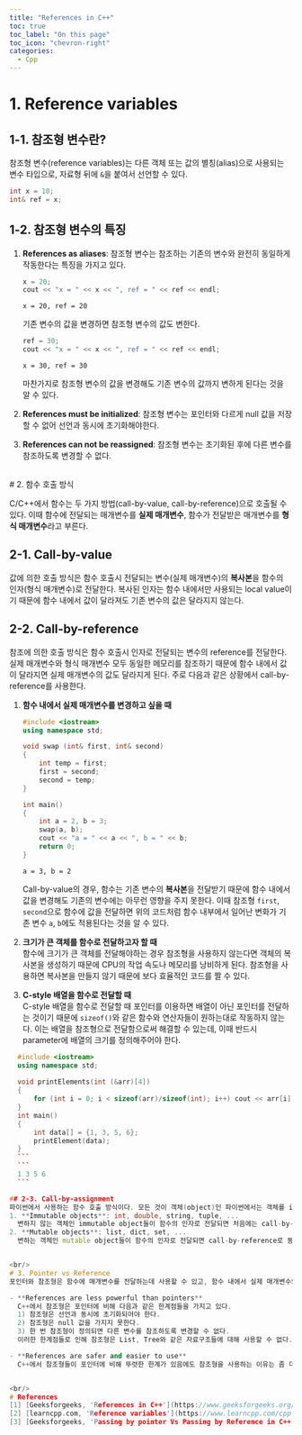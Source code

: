```yaml
---
title: "References in C++"
toc: true
toc_label: "On this page"
toc_icon: "chevron-right"
categories:
  - Cpp
---
```


# 1. Reference variables
## 1-1. 참조형 변수란?
참조형 변수(reference variables)는 다른 객체 또는 값의 별칭(alias)으로 사용되는 변수 타입으로, 자료형 뒤에 `&`을 붙여서 선언할 수 있다.
```cpp
int x = 10;
int& ref = x;
```

## 1-2. 참조형 변수의 특징
1. **References as aliases**: 참조형 변수는 참조하는 기존의 변수와 완전히 동일하게 작동한다는 특징을 가지고 있다.
	```cpp
	x = 20;
	cout << "x = " << x << ", ref = " << ref << endl;
	```
	```
	x = 20, ref = 20
	```
	기존 변수의 값을 변경하면 참조형 변수의 값도 변한다.
	```cpp
	ref = 30;
	cout << "x = " << x << ", ref = " << ref << endl;
	```
	```
	x = 30, ref = 30
	```
	마찬가지로 참조형 변수의 값을 변경해도 기존 변수의 값까지 변하게 된다는 것을 알 수 있다.

2. **References must be initialized**: 참조형 변수는 포인터와 다르게 null 값을 저장할 수 없어 선언과 동시에 초기화해야한다.
3. **References can not be reassigned**: 참조형 변수는 초기화된 후에 다른 변수를 참조하도록 변경할 수 없다. 


<br/>
# 2. 함수 호출 방식

C/C++에서 함수는 두 가지 방법(call-by-value, call-by-reference)으로 호출될 수 있다. 이때 함수에 전달되는 매개변수를 **실제 매개변수**, 함수가 전달받은 매개변수를 **형식 매개변수**라고 부른다.

## 2-1. Call-by-value
값에 의한 호출 방식은 함수 호출시 전달되는 변수(실제 매개변수)의 **복사본**을 함수의 인자(형식 매개변수)로 전달한다. 복사된 인자는 함수 내에서만 사용되는 local value이기 때문에 함수 내에서 값이 달라져도 기존 변수의 값은 달라지지 않는다.

## 2-2. Call-by-reference
참조에 의한 호출 방식은 함수 호출시 인자로 전달되는 변수의 reference를 전달한다. 실제 매개변수와 형식 매개변수 모두 동일한 메모리를 참조하기 때문에 함수 내에서 값이 달라지면 실제 매개변수의 값도 달라지게 된다.
주로 다음과 같은 상황에서 call-by-reference를 사용한다.
1. **함수 내에서 실제 매개변수를 변경하고 싶을 때**
	```cpp
	#include <iostream>
	using namespace std;
	
	void swap (int& first, int& second)
	{
	    int temp = first;
	    first = second;
	    second = temp;
	}
	
	int main()
	{
	    int a = 2, b = 3;
	    swap(a, b);
	    cout << "a = " << a << ", b = " << b;
	    return 0;
	}
	```
	```
	a = 3, b = 2
	```
	Call-by-value의 경우, 함수는 기존 변수의 **복사본**을 전달받기 때문에 함수 내에서 값을 변경해도 기존의 변수에는 아무런 영향을 주지 못한다. 이때 참조형 `first`, `second`으로 함수에 값을 전달하면 위의 코드처럼 함수 내부에서 일어난 변화가 기존 변수 `a`, `b`에도 적용된다는 것을 알 수 있다.

2. **크기가 큰 객체를 함수로 전달하고자 할 때**  
	함수에 크기가 큰 객체를 전달해야하는 경우 참조형을 사용하지 않는다면 객체의 복사본을 생성하기 때문에 CPU의 작업 속도나 메모리를 낭비하게 된다. 참조형을 사용하면 복사본을 만들지 않기 때문에 보다 효율적인 코드를 짤 수 있다.

3. **C-style 배열을 함수로 전달할 때**  
	C-style 배열을 함수로 전달할 때 포인터를 이용하면 배열이 아닌 포인터를 전달하는 것이기 때문에 `sizeof()`와 같은 함수와 연산자들이 원하는대로 작동하지 않는다. 이는 배열을 참조형으로 전달함으로써 해결할 수 있는데, 이때 반드시 parameter에 배열의 크기를 정의해주어야 한다.
  ```cpp
	#include <iostream>
	using namespace std;
	
	void printElements(int (&arr)[4])
	{
	    for (int i = 0; i < sizeof(arr)/sizeof(int); i++) cout << arr[i] 	<< " ";
	}
	int main()
	{
	    int data[] = {1, 3, 5, 6};
	    printElement(data);
	}
	```
	```
	1 3 5 6
	```

## 2-3. Call-by-assignment
파이썬에서 사용하는 함수 호출 방식이다. 모든 것이 객체(object)인 파이썬에서는 객체를 immutable object와 mutable object로 구분하는데, call-by-assignment는 이에 따라 호출 방식을 달리한다.
1. **Immutable objects**: int, double, string, tuple, ...  
	변하지 않는 객체인 immutable object들이 함수의 인자로 전달되면 처음에는 call-by-reference로 호출하지만, 값이 변경되면 call-by-value로 동작하여 실제 매개변수가 달리지지 않는다.
2. **Mutable objects**: list, dict, set, ...  
	변하는 객체인 mutable object들이 함수의 인자로 전달되면 call-by-reference로 동작하여 실제 매개변수가 달라질 수 있다.


<br/>
# 3. Pointer vs Reference
포인터와 참조형은 함수에 매개변수를 전달하는데 사용할 수 있고, 함수 내에서 실제 매개변수의 값을 변경할 수 있도록 해준다. 또, 데이터의 복사본을 전달하는 것이 아닌 실제 매개변수와 동일한 메모리에서 작업할 수 있도록 해주기 때문에 크기가 큰 객체들을 복사함으로써 발생하는 메모리 낭비를 방지한다. 그렇다면 포인터와 참조형은 어떤 차이를 가지고 있을까?

- **References are less powerful than pointers**  
    C++에서 참조형은 포인터에 비해 다음과 같은 한계점들을 가지고 있다.  
    1) 참조형은 선언과 동시에 초기화되어야 한다.  
    2) 참조형은 null 값을 가지지 못한다.  
    3) 한 번 참조형이 정의되면 다른 변수를 참조하도록 변경할 수 없다.  
    이러한 한계점들로 인해 참조형은 List, Tree와 같은 자료구조들에 대해 사용할 수 없다. (Java의 경우에는 참조형이 위와 같은 한계가 없기 때문에 포인터가 필요하지 않는다고 한다.)

- **References are safer and easier to use**  
    C++에서 참조형들이 포인터에 비해 뚜렷한 한계가 있음에도 참조형을 사용하는 이유는 좀 더 안전하고, 사용하기 쉽기 때문이다. 참조형은 선언과 동시에 초기화되어야하기 때문에 포인터와 달리 허용되지 않은 위치를 참조하는 일이 없다. 또, 참조형들은 다른 연산자 없이 그 자체로 변수의 값에 접근하고 수정할 수 있다. 선언할 때 자료형 뒤에 `&`만 붙여주면 된다. Member에 접근하는 방법도 포인터는 arrow operator `->`를 사용해야 하지만 참조형은 dot operator `.`로 접근할 수 있다.


<br/>
# References
[1] [Geeksforgeeks, 'References in C++'](https://www.geeksforgeeks.org/references-in-c/)<br/>
[2] [learncpp.com, 'Reference variables'](https://www.learncpp.com/cpp-tutorial/references/)<br/>
[3] [Geeksforgeeks, 'Passing by pointer Vs Passing by Reference in C++'](https://www.geeksforgeeks.org/passing-by-pointer-vs-passing-by-reference-in-c/)<br/>
